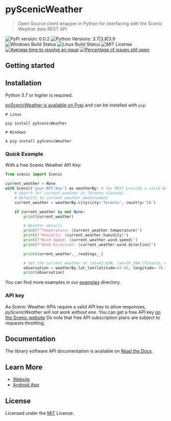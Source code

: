 # pyScenicWeather

> Open Source client wrapper in Python for interfacing with the Scenic Weather data REST API

![PyPi version: 0.0.2](https://img.shields.io/badge/?label=pypi&message=v0.0.2&color=blue)
![Python Versions: 3.7|3.8|3.9](https://img.shields.io/badge/?label=python&message=3.7|3.8|3.9&color=blue)
![Windows Build Status](https://github.com/ScenicWeather/pyScenicWeather/workflows/Windows/badge.svg)
![Linux Build Status](https://github.com/ScenicWeather/pyScenicWeather/workflows/Linux/badge.svg)
![MIT License](https://img.shields.io/github/license/ScenicWeather/pyScenicWeather)
[![Average time to resolve an issue](http://isitmaintained.com/badge/resolution/ScenicWeather/pyScenicWeather.svg)](http://isitmaintained.com/project/ScenicWeather/pyScenicWeather "Average time to resolve an issue")
[![Percentage of issues still open](http://isitmaintained.com/badge/open/ScenicWeather/pyScenicWeather.svg)](http://isitmaintained.com/project/ScenicWeather/pyScenicWeather "Percentage of issues still open")

## Getting started

##  Installation

Python 3.7 or higher is required.

[pyScenicWeather is available on Pypi](https://pypi.org/project/pyScenicWeather/) and can be installed with `pip`:

```shell
# Linux

pip install pyScenicWeather

```

```shell
# Windows

$ pip install pyScenicWeather
```

### Quick Example

With a free Scenic Weather API Key:

```python
from scenic import Scenic

current_weather = None
with Scenic('your-API-key') as weatherBy: # You MUST provide a valid API key
    # Search for current weather in Toronto (Canada)
    # Defaults to current weather measurement
    current_weather = weatherBy.city(city='Toronto', country='CA')  

    if current_weather is not None:
        print(current_weather)

        # Weather details
        print(f"Temperature: {current_weather.temperature}")
        print(f"Humidity: {current_weather.humidity}")
        print(f"Wind Speed: {current_weather.wind.speed}")
        print(f"Wind Direction: {current_weather.wind.direction}")

        print(current_weather.__readings__)

        # Get the current weather at lat=43.65N, lon=79.38W (Toronto, Canada)
        observation = weatherBy.lat_lon(latitude=43.65, longitude=-79.38, metric_units=False).forecast(plus_hour=1)
        print(observation)
```

You can find more examples in our [examples](https://github.com/ScenicWeather/pyScenicWeather/blob/master/example) directory.

### API key

As Scenic Weather APIs require a valid API key to allow responses, *pyScenicWeather will not work without one*.
You can get a free API key [on the Scenic website](https://scenicdata.com/register)
Do note that free API subscription plans are subject to requests throttling.

## Documentation

The library software API documentation is available on [Read the Docs](https://api.scenicdata.com/docs).

## Learn More

* [Website](https://www.scenicdata.com/)
* [Android App](https://play.google.com/store/apps/details?id=scenic.weather.v1)

## License

Licensed under the [MIT](https://github.com/ScenicWeather/pyScenicWeather/blob/master/LICENSE) License.